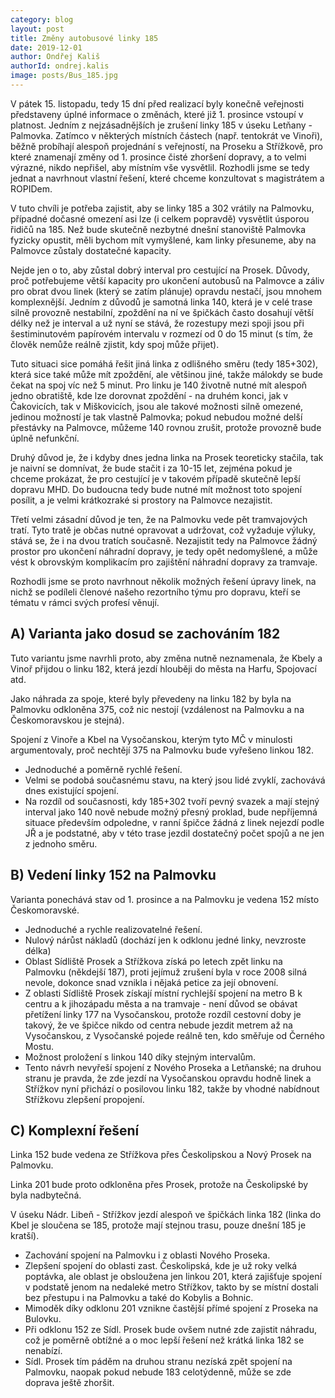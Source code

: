```yaml
---
category: blog
layout: post
title: Změny autobusové linky 185
date: 2019-12-01
author: Ondřej Kališ
authorId: ondrej.kalis
image: posts/Bus_185.jpg
---
```


V pátek 15. listopadu, tedy 15 dní před realizací byly konečně veřejnosti představeny úplné informace o změnách, které již 1. prosince vstoupí v platnost. Jedním z nejzásadnějších je zrušení linky 185 v úseku Letňany - Palmovka.  Zatímco v některých místních částech (např. tentokrát ve Vinoři), běžně probíhají alespoň projednání s veřejností, na Proseku a Střížkově, pro které znamenají změny od 1. prosince čisté zhoršení dopravy, a to velmi výrazné, nikdo nepřišel, aby místním vše vysvětlil. Rozhodli jsme se tedy jednat a navrhnout vlastní řešení, které chceme konzultovat s magistrátem a ROPIDem.

V tuto chvíli je potřeba zajistit, aby se linky 185 a 302 vrátily na Palmovku, případné dočasné omezení asi lze (i celkem popravdě) vysvětlit úsporou řidičů na 185. Než bude skutečně nezbytné dnešní stanoviště Palmovka fyzicky opustit, měli bychom mít vymyšlené, kam linky přesuneme, aby na Palmovce zůstaly dostatečné kapacity.

Nejde jen o to, aby zůstal dobrý interval pro cestující na Prosek. Důvody, proč potřebujeme větší kapacity pro ukončení autobusů na Palmovce a záliv pro obrat dvou linek (který se zatím plánuje) opravdu nestačí, jsou mnohem komplexnější. Jedním z důvodů je samotná linka 140, která je v celé trase silně provozně nestabilní, zpoždění na ní ve špičkách často dosahují větší délky než je interval a už nyní se stává, že rozestupy mezi spoji jsou při šestiminutovém papírovém intervalu v rozmezí od 0 do 15 minut (s tím, že člověk nemůže reálně zjistit, kdy spoj může přijet).

Tuto situaci sice pomáhá řešit jiná linka z odlišného směru (tedy 185+302), která sice také může mít zpoždění, ale většinou jiné, takže málokdy se bude čekat na spoj víc než 5 minut. Pro linku je 140 životně nutné mít alespoň jedno obratiště, kde lze dorovnat zpoždění - na druhém konci, jak v Čakovicích, tak v Miškovicích, jsou ale takové možnosti silně omezené, jedinou možností je tak vlastně Palmovka; pokud nebudou možné delší přestávky na Palmovce, můžeme 140 rovnou zrušit, protože provozně bude úplně nefunkční.

Druhý důvod je, že i kdyby dnes jedna linka na Prosek teoreticky stačila, tak je naivní se domnívat, že bude stačit i za 10-15 let, zejména pokud je chceme prokázat, že pro cestující je v takovém případě skutečně lepší dopravu MHD. Do budoucna tedy bude nutné mít možnost toto spojení posílit, a je velmi krátkozraké si prostory na Palmovce nezajistit.

Třetí velmi zásadní důvod je ten, že na Palmovku vede pět tramvajových tratí. Tyto tratě je občas nutné opravovat a udržovat, což vyžaduje výluky, stává se, že i na dvou tratích současně. Nezajistit tedy na Palmovce žádný prostor pro ukončení náhradní dopravy, je tedy opět nedomyšlené, a může vést k obrovským komplikacím pro zajištění náhradní dopravy za tramvaje.

Rozhodli jsme se proto navrhnout několik možných řešení úpravy linek, na nichž se podíleli členové našeho rezortního týmu pro dopravu, kteří se tématu v rámci svých profesí věnují.

## A) Varianta jako dosud se zachováním 182

Tuto variantu jsme navrhli proto, aby změna nutně neznamenala, že Kbely a Vinoř přijdou o linku 182, která jezdí hlouběji do města na Harfu, Spojovací atd.

Jako náhrada za spoje, které byly převedeny na linku 182 by byla na Palmovku odkloněna 375, což nic nestojí (vzdálenost na Palmovku a na Českomoravskou je stejná).

Spojení z Vinoře a Kbel na Vysočanskou, kterým tyto MČ v minulosti argumentovaly, proč nechtějí 375 na Palmovku bude vyřešeno linkou 182.

* Jednoduché a poměrně rychlé řešení.
* Velmi se podobá současnému stavu, na který jsou lidé zvyklí, zachovává dnes existující spojení.
* Na rozdíl od současnosti, kdy 185+302 tvoří pevný svazek a mají stejný interval jako 140 nově nebude možný přesný proklad, bude nepříjemná situace především odpoledne, v ranní špičce žádná z linek nejezdí podle JŘ a je podstatné, aby v této trase jezdil dostatečný počet spojů a ne jen z jednoho směru.

## B) Vedení linky 152 na Palmovku

Varianta ponechává stav od 1. prosince a na Palmovku je vedena 152 místo Českomoravské.

* Jednoduché a rychle realizovatelné řešení.
* Nulový nárůst nákladů (dochází jen k odklonu jedné linky, nevzroste délka)
* Oblast Sídliště Prosek a Střížkova získá po letech zpět linku na Palmovku (někdejší 187), proti jejímuž zrušení byla v roce 2008 silná nevole, dokonce snad vznikla i nějaká petice za její obnovení.
* Z oblasti Sídliště Prosek získají místní rychlejší spojení na metro B k centru a k jihozápadu města a na tramvaje - není důvod se obávat přetížení linky 177 na Vysočanskou, protože rozdíl cestovní doby je takový, že ve špičce nikdo od centra nebude jezdit metrem až na Vysočanskou, z Vysočanské pojede reálně ten, kdo směřuje od Černého Mostu.
* Možnost proložení s linkou 140 díky stejným intervalům.
* Tento návrh nevyřeší spojení z Nového Proseka a Letňanské; na druhou stranu je pravda, že zde jezdí na Vysočanskou opravdu hodně linek a Střížkov nyní přichází o posilovou linku 182, takže by vhodné nabídnout Střížkovu zlepšení propojení.

## C) Komplexní řešení

Linka 152 bude vedena ze Střížkova přes Českolipskou a Nový Prosek na Palmovku.

Linka 201 bude proto odkloněna přes Prosek, protože na Českolipské by byla nadbytečná.

V úseku Nádr. Libeň - Střížkov jezdí alespoň ve špičkách linka 182 (linka do Kbel je sloučena se 185, protože mají stejnou trasu, pouze dnešní 185 je kratší).

* Zachování spojení na Palmovku i z oblasti Nového Proseka.
* Zlepšení spojení do oblasti zast. Českolipská, kde je už roky velká poptávka, ale oblast je obsloužena jen linkou 201, která zajišťuje spojení v podstatě jenom na nedaleké metro Střížkov, takto by se místní dostali bez přestupu i na Palmovku a také do Kobylis a Bohnic.
* Mimoděk díky odklonu 201 vznikne častější přímé spojení z Proseka na Bulovku.
* Při odklonu 152 ze Sídl. Prosek bude ovšem nutné zde zajistit náhradu, což je poměrně obtížné a o moc lepší řešení než krátká linka 182 se nenabízí.
* Sídl. Prosek tím páděm na druhou stranu nezíská zpět spojení na Palmovku, naopak pokud nebude 183 celotýdenně, může se zde doprava ještě zhoršit.
